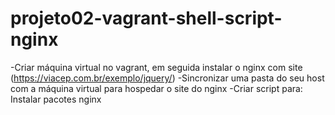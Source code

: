 # projeto02-vagrant-shell-script-nginx
-Criar máquina virtual no vagrant, em seguida instalar o nginx com site (https://viacep.com.br/exemplo/jquery/)
-Sincronizar uma pasta do seu host com a máquina virtual para hospedar o site do nginx
-Criar script para:
    Instalar pacotes nginx
